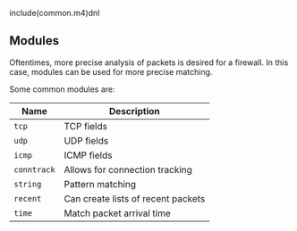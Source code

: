 include(common.m4)dnl
## Modules

Oftentimes, more precise analysis of packets is desired for a firewall.
In this case, modules can be used for more precise matching.

Some common modules are:

| Name        | Description                        |
| ----------- | ---------------------------------- |
| `tcp`       | TCP fields                         |
| `udp`       | UDP fields                         |
| `icmp`      | ICMP fields                        |
| `conntrack` | Allows for connection tracking     |
| `string`    | Pattern matching                   |
| `recent`    | Can create lists of recent packets |
| `time`      | Match packet arrival time          |

